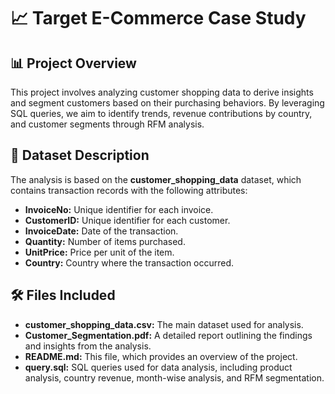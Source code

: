 # 📈 Target E-Commerce Case Study

## 📊 Project Overview
This project involves analyzing customer shopping data to derive insights and segment customers based on their purchasing behaviors. By leveraging SQL queries, we aim to identify trends, revenue contributions by country, and customer segments through RFM analysis.

## 📁 Dataset Description
The analysis is based on the **customer_shopping_data** dataset, which contains transaction records with the following attributes:

- **InvoiceNo:** Unique identifier for each invoice.
- **CustomerID:** Unique identifier for each customer.
- **InvoiceDate:** Date of the transaction.
- **Quantity:** Number of items purchased.
- **UnitPrice:** Price per unit of the item.
- **Country:** Country where the transaction occurred.

## 🛠️ Files Included
- **customer_shopping_data.csv:** The main dataset used for analysis.
- **Customer_Segmentation.pdf:** A detailed report outlining the findings and insights from the analysis.
- **README.md:** This file, which provides an overview of the project.
- **query.sql:** SQL queries used for data analysis, including product analysis, country revenue, month-wise analysis, and RFM segmentation.


